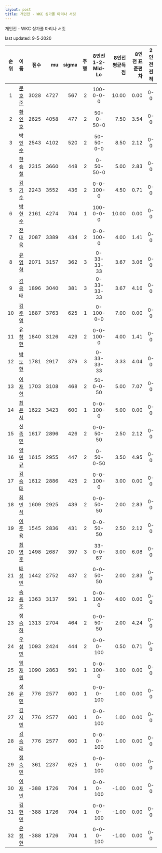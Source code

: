 ```yaml
---
layout: post
title: 개인전 - WKC 싱가폴 마리나 서킷
---
```



개인전 - WKC 싱가폴 마리나 서킷


last updated: 9-5-2020

| 순위 | 이름 | 점수 | mu | sigma | 주행 | 8인전 1-2-Mid-Lo | 8인전 평균득점 | 8인전 표준편차 | 2인전 전적 |
|:---:|:---:|---:|---:|---:|---:|:---:|---:|---:|:---:|
| 1 | [문호준](../munhojun) | 3028 | 4727 | 567 | 2 | 100-0-0-0 | 10.00 | 0.00 | 0-0 |
| 2 | [황인호](../hwanginho) | 2625 | 4058 | 477 | 2 | 50-0-50-0 | 7.50 | 3.54 | 0-0 |
| 3 | [박인수](../bakinsu) | 2543 | 4102 | 520 | 2 | 50-50-0-0 | 8.50 | 2.12 | 0-0 |
| 4 | [한승철](../hanseungcheol) | 2315 | 3660 | 448 | 2 | 0-50-50-0 | 5.00 | 2.83 | 0-0 |
| 5 | [김기수](../gimgisu) | 2243 | 3552 | 436 | 2 | 0-0-100-0 | 4.50 | 0.71 | 0-0 |
| 6 | [박현수](../bakhyeonsu) | 2161 | 4274 | 704 | 1 | 100-0-0-0 | 10.00 | 0.00 | 0-0 |
| 7 | [전대웅](../jeondaewoong) | 2087 | 3389 | 434 | 2 | 0-0-100-0 | 4.00 | 1.41 | 0-0 |
| 8 | [유영혁](../yuyeonghyeok) | 2071 | 3157 | 362 | 3 | 0-33-33-33 | 3.67 | 3.06 | 0-0 |
| 9 | [김응태](../gimeungtae) | 1896 | 3040 | 381 | 3 | 0-33-33-33 | 3.67 | 4.16 | 0-0 |
| 10 | [김주영](../gimjuyeong) | 1887 | 3763 | 625 | 1 | 0-100-0-0 | 7.00 | 0.00 | 0-0 |
| 11 | [유창현](../yuchanghyeon) | 1840 | 3126 | 429 | 2 | 0-0-100-0 | 4.00 | 1.41 | 0-0 |
| 12 | [박도현](../bakdohyeon) | 1781 | 2917 | 379 | 3 | 0-33-33-33 | 3.33 | 4.04 | 0-0 |
| 13 | [이재혁](../ijaehyeok) | 1703 | 3108 | 468 | 2 | 50-0-0-50 | 5.00 | 7.07 | 0-0 |
| 14 | [최윤서](../choiyunseo) | 1622 | 3423 | 600 | 1 | 0-0-100-0 | 5.00 | 0.00 | 0-0 |
| 15 | [신종민](../shinjongmin) | 1617 | 2896 | 426 | 2 | 0-0-50-50 | 2.50 | 2.12 | 0-0 |
| 16 | [양민규](../yangmingyu) | 1615 | 2955 | 447 | 2 | 0-50-0-50 | 3.50 | 4.95 | 0-0 |
| 17 | [김승태](../gimseungtae) | 1612 | 2886 | 425 | 2 | 0-0-100-0 | 3.00 | 0.00 | 0-0 |
| 18 | [최민석](../choiminseok) | 1609 | 2925 | 439 | 2 | 0-0-50-50 | 2.00 | 2.83 | 0-0 |
| 19 | [이준용](../ijunyong) | 1545 | 2836 | 431 | 2 | 0-0-50-50 | 2.50 | 2.12 | 0-0 |
| 20 | [최영훈](../choiyeonghun) | 1498 | 2687 | 397 | 3 | 33-0-0-67 | 3.00 | 6.08 | 0-0 |
| 21 | [배성빈](../baeseongbin) | 1442 | 2752 | 437 | 2 | 0-0-50-50 | 2.00 | 2.83 | 0-0 |
| 22 | [송용준](../songyongjun) | 1363 | 3137 | 591 | 1 | 0-0-100-0 | 4.00 | 0.00 | 0-0 |
| 23 | [정승하](../jeongseungha) | 1313 | 2704 | 464 | 2 | 0-0-50-50 | 2.00 | 4.24 | 0-0 |
| 24 | [우성민](../useongmin) | 1093 | 2424 | 444 | 2 | 0-0-0-100 | 0.50 | 0.71 | 0-0 |
| 25 | [임재원](../imjaewon) | 1090 | 2863 | 591 | 1 | 0-0-100-0 | 3.00 | 0.00 | 0-0 |
| 26 | [정유민](../jeongyumin) | 776 | 2577 | 600 | 1 | 0-0-0-100 | 1.00 | 0.00 | 0-0 |
| 27 | [김지민](../gimjimin) | 776 | 2577 | 600 | 1 | 0-0-0-100 | 1.00 | 0.00 | 0-0 |
| 28 | [김승래](../gimseungrae) | 776 | 2577 | 600 | 1 | 0-0-0-100 | 1.00 | 0.00 | 0-0 |
| 29 | [정승민](../jeongseungmin) | 361 | 2237 | 625 | 1 | 0-0-0-100 | 0.00 | 0.00 | 0-0 |
| 30 | [이재인](../ijaein) | -388 | 1726 | 704 | 1 | 0-0-0-100 | -1.00 | 0.00 | 0-0 |
| 31 | [김현민](../gimhyunmin) | -388 | 1726 | 704 | 1 | 0-0-0-100 | -1.00 | 0.00 | 0-0 |
| 32 | [윤정현](../yunjeonghyeon) | -388 | 1726 | 704 | 1 | 0-0-0-100 | -1.00 | 0.00 | 0-0 |
